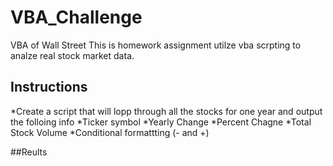 # VBA_Challenge
VBA of Wall Street 
This is homework assignment utilze vba scrpting to analze real stock market data.

## Instructions
*Create a script that will lopp through all the stocks for one year and output the folloing info
  *Ticker symbol
  *Yearly Change 
  *Percent Chagne 
  *Total Stock Volume
  *Conditional formattting (- and +) 
  
  ##Reults 
  
